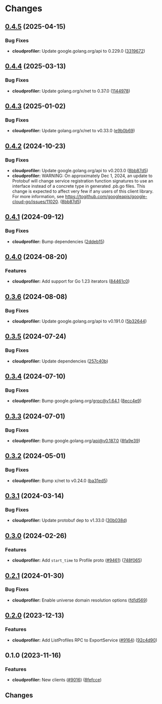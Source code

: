 # Changes


## [0.4.5](https://github.com/googleapis/google-cloud-go/compare/cloudprofiler/v0.4.4...cloudprofiler/v0.4.5) (2025-04-15)


### Bug Fixes

* **cloudprofiler:** Update google.golang.org/api to 0.229.0 ([3319672](https://github.com/googleapis/google-cloud-go/commit/3319672f3dba84a7150772ccb5433e02dab7e201))

## [0.4.4](https://github.com/googleapis/google-cloud-go/compare/cloudprofiler/v0.4.3...cloudprofiler/v0.4.4) (2025-03-13)


### Bug Fixes

* **cloudprofiler:** Update golang.org/x/net to 0.37.0 ([1144978](https://github.com/googleapis/google-cloud-go/commit/11449782c7fb4896bf8b8b9cde8e7441c84fb2fd))

## [0.4.3](https://github.com/googleapis/google-cloud-go/compare/cloudprofiler/v0.4.2...cloudprofiler/v0.4.3) (2025-01-02)


### Bug Fixes

* **cloudprofiler:** Update golang.org/x/net to v0.33.0 ([e9b0b69](https://github.com/googleapis/google-cloud-go/commit/e9b0b69644ea5b276cacff0a707e8a5e87efafc9))

## [0.4.2](https://github.com/googleapis/google-cloud-go/compare/cloudprofiler/v0.4.1...cloudprofiler/v0.4.2) (2024-10-23)


### Bug Fixes

* **cloudprofiler:** Update google.golang.org/api to v0.203.0 ([8bb87d5](https://github.com/googleapis/google-cloud-go/commit/8bb87d56af1cba736e0fe243979723e747e5e11e))
* **cloudprofiler:** WARNING: On approximately Dec 1, 2024, an update to Protobuf will change service registration function signatures to use an interface instead of a concrete type in generated .pb.go files. This change is expected to affect very few if any users of this client library. For more information, see https://togithub.com/googleapis/google-cloud-go/issues/11020. ([8bb87d5](https://github.com/googleapis/google-cloud-go/commit/8bb87d56af1cba736e0fe243979723e747e5e11e))

## [0.4.1](https://github.com/googleapis/google-cloud-go/compare/cloudprofiler/v0.4.0...cloudprofiler/v0.4.1) (2024-09-12)


### Bug Fixes

* **cloudprofiler:** Bump dependencies ([2ddeb15](https://github.com/googleapis/google-cloud-go/commit/2ddeb1544a53188a7592046b98913982f1b0cf04))

## [0.4.0](https://github.com/googleapis/google-cloud-go/compare/cloudprofiler/v0.3.6...cloudprofiler/v0.4.0) (2024-08-20)


### Features

* **cloudprofiler:** Add support for Go 1.23 iterators ([84461c0](https://github.com/googleapis/google-cloud-go/commit/84461c0ba464ec2f951987ba60030e37c8a8fc18))

## [0.3.6](https://github.com/googleapis/google-cloud-go/compare/cloudprofiler/v0.3.5...cloudprofiler/v0.3.6) (2024-08-08)


### Bug Fixes

* **cloudprofiler:** Update google.golang.org/api to v0.191.0 ([5b32644](https://github.com/googleapis/google-cloud-go/commit/5b32644eb82eb6bd6021f80b4fad471c60fb9d73))

## [0.3.5](https://github.com/googleapis/google-cloud-go/compare/cloudprofiler/v0.3.4...cloudprofiler/v0.3.5) (2024-07-24)


### Bug Fixes

* **cloudprofiler:** Update dependencies ([257c40b](https://github.com/googleapis/google-cloud-go/commit/257c40bd6d7e59730017cf32bda8823d7a232758))

## [0.3.4](https://github.com/googleapis/google-cloud-go/compare/cloudprofiler/v0.3.3...cloudprofiler/v0.3.4) (2024-07-10)


### Bug Fixes

* **cloudprofiler:** Bump google.golang.org/grpc@v1.64.1 ([8ecc4e9](https://github.com/googleapis/google-cloud-go/commit/8ecc4e9622e5bbe9b90384d5848ab816027226c5))

## [0.3.3](https://github.com/googleapis/google-cloud-go/compare/cloudprofiler/v0.3.2...cloudprofiler/v0.3.3) (2024-07-01)


### Bug Fixes

* **cloudprofiler:** Bump google.golang.org/api@v0.187.0 ([8fa9e39](https://github.com/googleapis/google-cloud-go/commit/8fa9e398e512fd8533fd49060371e61b5725a85b))

## [0.3.2](https://github.com/googleapis/google-cloud-go/compare/cloudprofiler/v0.3.1...cloudprofiler/v0.3.2) (2024-05-01)


### Bug Fixes

* **cloudprofiler:** Bump x/net to v0.24.0 ([ba31ed5](https://github.com/googleapis/google-cloud-go/commit/ba31ed5fda2c9664f2e1cf972469295e63deb5b4))

## [0.3.1](https://github.com/googleapis/google-cloud-go/compare/cloudprofiler/v0.3.0...cloudprofiler/v0.3.1) (2024-03-14)


### Bug Fixes

* **cloudprofiler:** Update protobuf dep to v1.33.0 ([30b038d](https://github.com/googleapis/google-cloud-go/commit/30b038d8cac0b8cd5dd4761c87f3f298760dd33a))

## [0.3.0](https://github.com/googleapis/google-cloud-go/compare/cloudprofiler/v0.2.1...cloudprofiler/v0.3.0) (2024-02-26)


### Features

* **cloudprofiler:** Add `start_time` to Profile proto ([#9461](https://github.com/googleapis/google-cloud-go/issues/9461)) ([748f065](https://github.com/googleapis/google-cloud-go/commit/748f065cccfd6d407b9cc4df6715bf8e6d50171c))

## [0.2.1](https://github.com/googleapis/google-cloud-go/compare/cloudprofiler/v0.2.0...cloudprofiler/v0.2.1) (2024-01-30)


### Bug Fixes

* **cloudprofiler:** Enable universe domain resolution options ([fd1d569](https://github.com/googleapis/google-cloud-go/commit/fd1d56930fa8a747be35a224611f4797b8aeb698))

## [0.2.0](https://github.com/googleapis/google-cloud-go/compare/cloudprofiler/v0.1.0...cloudprofiler/v0.2.0) (2023-12-13)


### Features

* **cloudprofiler:** Add ListProfiles RPC to ExportService ([#9164](https://github.com/googleapis/google-cloud-go/issues/9164)) ([92c4d90](https://github.com/googleapis/google-cloud-go/commit/92c4d90a76168254ad25ef74ed83c665cc2d460d))

## 0.1.0 (2023-11-16)


### Features

* **cloudprofiler:** New clients ([#9016](https://github.com/googleapis/google-cloud-go/issues/9016)) ([8fefcce](https://github.com/googleapis/google-cloud-go/commit/8fefcce1bdd86afb07a4c8bcfc3d3d00f61a9100))

## Changes

